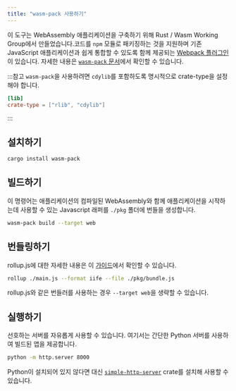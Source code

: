 ```yaml
---
title: "wasm-pack 사용하기"
---
```


이 도구는 WebAssembly 애플리케이션을 구축하기 위해 Rust / Wasm Working Group에서 만들었습니다.코드를 `npm` 모듈로 패키징하는 것을 지원하며 기존 JavaScript 애플리케이션과 쉽게 통합할 수 있도록 함께 제공되는 [Webpack 플러그인](https://github.com/wasm-tool/wasm-pack-plugin)이 있습니다. 자세한 내용은 [`wasm-pack` 문서](https://rustwasm.github.io/docs/wasm-pack/introduction.html)에서 확인할 수 있습니다.

:::참고
`wasm-pack`을 사용하려면 `cdylib`를 포함하도록 명시적으로 crate-type을 설정해야 합니다.

```toml
[lib]
crate-type = ["rlib", "cdylib"]
```

:::

## 설치하기

```bash
cargo install wasm-pack
```

## 빌드하기

이 명령어는 애플리케이션의 컴파일된 WebAssembly와 함께 애플리케이션을 시작하는데 사용할 수 있는 Javascript 래퍼를 `./pkg` 폴더에 번들을 생성합니다.

```bash
wasm-pack build --target web
```

## 번들링하기

rollup.js에 대한 자세한 내용은 이 [가이드](https://rollupjs.org/guide/en/#quick-start)에서 확인할 수 있습니다.

```bash
rollup ./main.js --format iife --file ./pkg/bundle.js
```

rollup.js와 같은 번들러를 사용하는 경우 `--target web`을 생략할 수 있습니다.

## 실행하기

선호하는 서버를 자유롭게 사용할 수 있습니다. 여기서는 간단한 Python 서버를 사용하여 빌드된 앱을 제공합니다.

```bash
python -m http.server 8000
```

Python이 설치되어 있지 않다면 대신 [`simple-http-server`](https://github.com/TheWaWaR/simple-http-server) crate를 설치해 사용할 수 있습니다.
